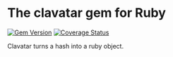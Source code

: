 # The clavatar gem for Ruby

[![Gem Version](https://badge.fury.io/rb/clavatar.svg)](https://badge.fury.io/rb/clavatar)
[![Coverage Status](https://coveralls.io/repos/github/hex0cter/clavatar/badge.svg?branch=master)](https://coveralls.io/github/hex0cter/clavatar?branch=master)

Clavatar turns a hash into a ruby object.